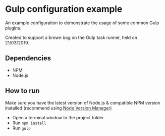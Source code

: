 # Gulp configuration example

An example configuration to demonstrate the usage of some common Gulp plugins.

Created to support a brown bag on the Gulp task runner, held on 21/03/2019. 

## Dependencies

* NPM
* Node.js

## How to run

Make sure you have the latest version of Node.js & compatible NPM version installed 
(recommend using [Node Version Manager](https://github.com/creationix/nvm))

* Open a terminal window to the project folder
* Run `npm install`
* Run `gulp`


